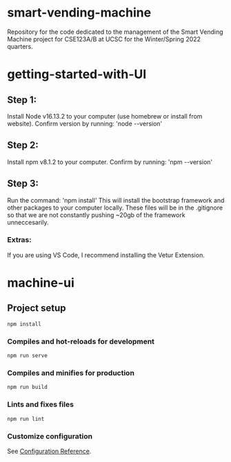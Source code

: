 # smart-vending-machine
  Repository for the code dedicated to the management of the Smart Vending Machine project for CSE123A/B at UCSC for the Winter/Spring 2022 quarters.

# getting-started-with-UI
## Step 1:
  Install Node v16.13.2 to your computer (use homebrew or install from website). Confirm version by running: 'node --version'
## Step 2:
  Install npm v8.1.2 to your computer. Confirm by running: 'npm --version'
## Step 3:
  Run the command: 'npm install'
  This will install the bootstrap framework and other packages to your computer locally. These files will be in the .gitignore so that we are not constantly pushing ~20gb of the framework unneccesarily.

### Extras:
If you are using VS Code, I recommend installing the Vetur Extension.


# machine-ui

## Project setup
```
npm install
```

### Compiles and hot-reloads for development
```
npm run serve
```

### Compiles and minifies for production
```
npm run build
```

### Lints and fixes files
```
npm run lint
```

### Customize configuration
See [Configuration Reference](https://cli.vuejs.org/config/).
